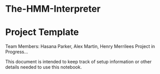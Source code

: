 # The-HMM-Interpreter
# Project Template
Team Members: Hasana Parker, Alex Martin, Henry Merrilees
Project in Progress...

This document is intended to keep track of setup information or other details needed to use this notebook.
